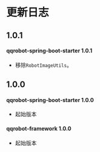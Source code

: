 # 更新日志

## 1.0.1
#### qqrobot-spring-boot-starter 1.0.1
- 移除`RobotImageUtils`。

## 1.0.0
#### qqrobot-spring-boot-starter 1.0.0
- 起始版本

#### qqrobot-framework 1.0.0
- 起始版本
